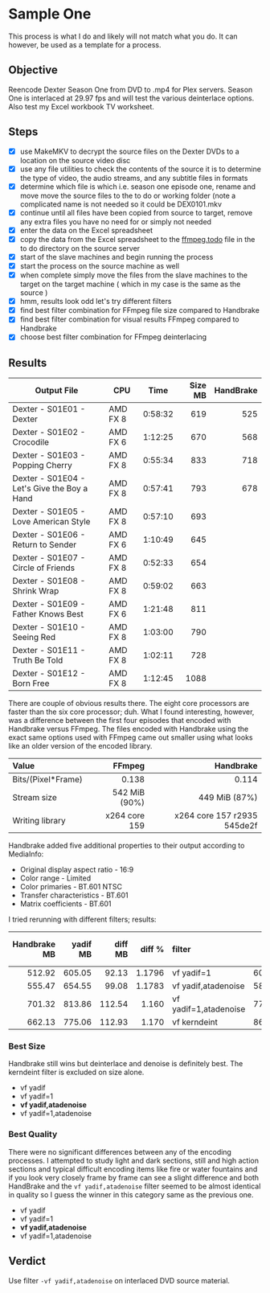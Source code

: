# Sample One

This process is what I do and likely will not match what you do. It can however, be used as a template for a process.

## Objective

Reencode Dexter Season One from DVD to .mp4 for Plex servers. Season One is interlaced at 29.97 fps and will test the various deinterlace options. Also test my Excel workbook TV worksheet. 

## Steps

- [X] use MakeMKV to decrypt the source files on the Dexter DVDs to a location on the source video disc
- [X] use any file utilities to check the contents of the source it is to determine the type of video, the audio streams, and any subtitle files in formats
- [X] determine which file is which i.e. season one episode one, rename and move move the source files to the to do or working folder (note a complicated name is not needed so it could be DEX0101.mkv
- [X] continue until all files have been copied from source to target, remove any extra files you have no need for or simply not needed
- [X] enter the data on the Excel spreadsheet
- [X] copy the data from the Excel spreadsheet to the [ffmpeg.todo](ffmpeg.todo.md) file in the to do directory on the source server
- [X] start of the slave machines and begin running the process
- [X] start the process on the source machine as well
- [X] when complete simply move the files from the slave machines to the target on the target machine ( which in my case is the same as the source )
- [X] hmm, results look odd let's try different filters
- [X] find best filter combination for FFmpeg file size compared to Handbrake
- [X] find best filter combination for visual results FFmpeg compared to Handbrake
- [X] choose best filter combination for FFmpeg deinterlacing

## Results

| Output File | CPU | Time | Size MB | HandBrake
| ----------- | --- | ---- | ------: | --------:
| Dexter - S01E01 - Dexter | AMD FX 8 | 0:58:32 | 619 | 525
| Dexter - S01E02 - Crocodile | AMD FX 6 | 1:12:25 | 670 | 568
| Dexter - S01E03 - Popping Cherry | AMD FX 8 | 0:55:34 | 833 | 718
| Dexter - S01E04 - Let's Give the Boy a Hand | AMD FX 8 | 0:57:41 | 793 | 678
| Dexter - S01E05 - Love American Style | AMD FX 8 | 0:57:10 | 693 |
| Dexter - S01E06 - Return to Sender | AMD FX 6 | 1:10:49 | 645 |
| Dexter - S01E07 - Circle of Friends | AMD FX 8 | 0:52:33 | 654 |
| Dexter - S01E08 - Shrink Wrap | AMD FX 8 | 0:59:02 | 663 |
| Dexter - S01E09 - Father Knows Best | AMD FX 6 | 1:21:48 | 811 |
| Dexter - S01E10 - Seeing Red | AMD FX 8 | 1:03:00 | 790 |
| Dexter - S01E11 - Truth Be Told | AMD FX 8 | 1:02:11 | 728 |
| Dexter - S01E12 - Born Free | AMD FX 8 | 1:12:45 | 1088 |

There are couple of obvious results there. The eight core processors are faster than the six core processor; duh. What I found interesting, however, was a difference between the first four episodes that encoded with Handbrake versus FFmpeg.
The files encoded with Handbrake using the exact same options used with FFmpeg came out smaller using what looks like an older version of the encoded library.

| Value | FFmpeg | Handbrake
| :---  | ---: | ---:
| Bits/(Pixel*Frame) | 0.138         | 0.114
| Stream size        | 542 MiB (90%) | 449 MiB (87%)
| Writing library    | x264 core 159 | x264 core 157 r2935 545de2f

Handbrake added five additional properties to their output according to MediaInfo:

-  Original display aspect ratio - 16:9
-  Color range - Limited
-  Color primaries - BT.601 NTSC
-  Transfer characteristics - BT.601
-  Matrix coefficients - BT.601

I tried rerunning with different filters; results:

| Handbrake MB | yadif MB | diff MB | diff % | filter | new MB | HB diff % | yadif-f %
| ---: | ---: | ---: | ---: | :--- | ---: | ---: | ---:
| 512.92 | 605.05 | 92.13 | 1.1796 | vf yadif=1 | 603.47 | 1.176 | 0.997
| 555.47 | 654.55 | 99.08 | 1.1783 | vf yadif,atadenoise | 580.72 | 1.045 | 0.887
| 701.32 | 813.86 | 112.54 | 1.160 | vf yadif=1,atadenoise | 772.73 | 1.101 | 0.949
| 662.13 | 775.06 | 112.93 | 1.170 | vf kerndeint | 863.18 | 1.303 | 1.113

### Best Size

Handbrake still wins but deinterlace and denoise is definitely best. The kerndeint filter is excluded on size alone.

-  vf yadif
-  vf yadif=1
-  **vf yadif,atadenoise**
-  vf yadif=1,atadenoise

### Best Quality

There were no significant differences between any of the encoding processes. I attempted to study light and dark sections, still and high action sections and typical difficult encoding items like fire or water fountains
and if you look very closely frame by frame can see a slight difference and both HandBrake and the `vf yadif,atadenoise` filter seemed to be almost identical in quality so I guess the winner in this category same as the previous one.
-  vf yadif
-  vf yadif=1
-  **vf yadif,atadenoise**
-  vf yadif=1,atadenoise

## Verdict

Use filter `-vf yadif,atadenoise` on interlaced DVD source material.